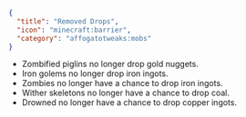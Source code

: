 ```json
{
  "title": "Removed Drops",
  "icon": "minecraft:barrier",
  "category": "affogatotweaks:mobs"
}
```

- Zombified piglins no longer drop gold nuggets.
- Iron golems no longer drop iron ingots.
- Zombies no longer have a chance to drop iron ingots.
- Wither skeletons no longer have a chance to drop coal.
- Drowned no longer have a chance to drop copper ingots.